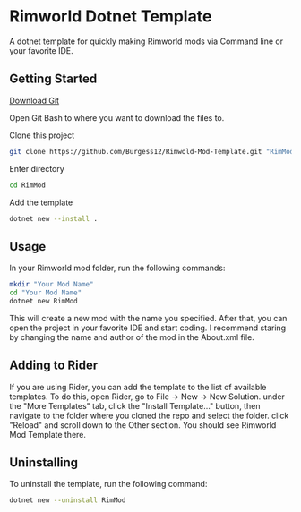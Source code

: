 # Rimworld Dotnet Template
A dotnet template for quickly making Rimworld mods via Command line or your favorite IDE.


## Getting Started
[Download Git](https://git-scm.com/)

Open Git Bash to where you want to download the files to. 

Clone this project
```bash
git clone https://github.com/Burgess12/Rimwold-Mod-Template.git "RimMod"
```

Enter directory
```bash
cd RimMod
```

Add the template
```bash
dotnet new --install .
```
## Usage
In your Rimworld mod folder, run the following commands:
```bash
mkdir "Your Mod Name"
cd "Your Mod Name"
dotnet new RimMod
```
This will create a new mod with the name you specified.
After that, you can open the project in your favorite IDE and start coding.
I recommend staring by changing the name and author of the mod in the About.xml file.

## Adding to Rider
If you are using Rider, you can add the template to the list of available templates.
To do this, open Rider, go to File -> New -> New Solution.
under the "More Templates" tab, click the "Install Template..." button, then navigate to the folder where you cloned the repo and select the folder.
click "Reload" and scroll down to the Other section.
You should see Rimworld Mod Template there.

## Uninstalling
To uninstall the template, run the following command:
```bash
dotnet new --uninstall RimMod
```